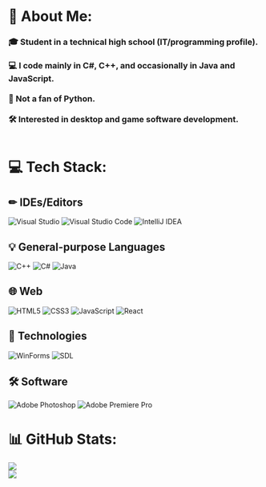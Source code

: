 # 💫 About Me:
### 🎓 Student in a technical high school (IT/programming profile).<br><br>💻 I code mainly in **C#**, **C++**, and occasionally in **Java** and **JavaScript**.<br><br>🐍 Not a fan of Python.<br><br>🛠️ Interested in desktop and game software development.<br><br>


# 💻 Tech Stack:

## ✏ IDEs/Editors 
![Visual Studio](https://img.shields.io/badge/Visual%20Studio-5C2D91.svg?style=for-the-badge&logo=visual-studio&logoColor=white) ![Visual Studio Code](https://img.shields.io/badge/Visual%20Studio%20Code-0078d7.svg?style=for-the-badge&logo=visual-studio-code&logoColor=white) ![IntelliJ IDEA](https://img.shields.io/badge/IntelliJIDEA-3a56ac.svg?style=for-the-badge&logo=intellij-idea&logoColor=white)

## 💡 General-purpose Languages
![C++](https://img.shields.io/badge/c++-%2300599C.svg?style=for-the-badge&logo=c%2B%2B&logoColor=white) ![C#](https://img.shields.io/badge/c%23-5C2D91.svg?style=for-the-badge&logo=csharp&logoColor=white) ![Java](https://img.shields.io/badge/java-FF5500.svg?style=for-the-badge&logo=openjdk&logoColor=white) 
## 🌐 Web
![HTML5](https://img.shields.io/badge/html5-%23E34F26.svg?style=for-the-badge&logo=html5&logoColor=white) ![CSS3](https://img.shields.io/badge/css3-%231572B6.svg?style=for-the-badge&logo=css3&logoColor=white) ![JavaScript](https://img.shields.io/badge/javascript-%23323330.svg?style=for-the-badge&logo=javascript&logoColor=%23F7DF1E) ![React](https://img.shields.io/badge/react-%2320232a.svg?style=for-the-badge&logo=react&logoColor=%2361DAFB)

## 🧰 Technologies
![WinForms](https://img.shields.io/badge/WinForms-5C2D91?style=for-the-badge&labelColor=5C2D91) ![SDL](https://img.shields.io/badge/SDL-15BAFF?style=for-the-badge)
## 🛠️ Software
![Adobe Photoshop](https://img.shields.io/badge/adobe%20photoshop-%2331A8FF.svg?style=for-the-badge&logo=adobe%20photoshop&logoColor=white) ![Adobe Premiere Pro](https://img.shields.io/badge/Adobe%20Premiere%20Pro-9999FF.svg?style=for-the-badge&logo=Adobe%20Premiere%20Pro&logoColor=white)

# 📊 GitHub Stats:
![](https://nirzak-streak-stats.vercel.app/?user=KeneKbee&theme=nightowl&hide_border=false)<br/>
![](https://github-readme-stats.vercel.app/api/top-langs/?username=KeneKbee&theme=nightowl&hide_border=false&include_all_commits=true&count_private=true&layout=compact)

<!-- Proudly created with GPRM ( https://gprm.itsvg.in ) -->
